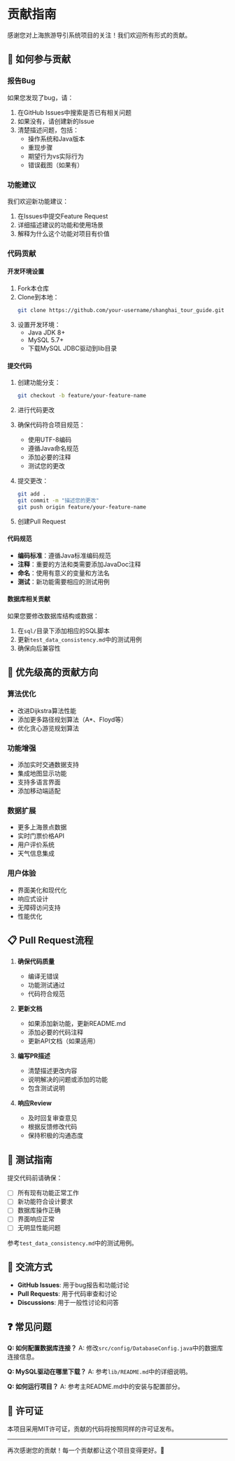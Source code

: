 # 贡献指南

感谢您对上海旅游导引系统项目的关注！我们欢迎所有形式的贡献。

## 🤝 如何参与贡献

### 报告Bug
如果您发现了bug，请：
1. 在GitHub Issues中搜索是否已有相关问题
2. 如果没有，请创建新的Issue
3. 清楚描述问题，包括：
   - 操作系统和Java版本
   - 重现步骤
   - 期望行为vs实际行为
   - 错误截图（如果有）

### 功能建议
我们欢迎新功能建议：
1. 在Issues中提交Feature Request
2. 详细描述建议的功能和使用场景
3. 解释为什么这个功能对项目有价值

### 代码贡献

#### 开发环境设置
1. Fork本仓库
2. Clone到本地：
   ```bash
   git clone https://github.com/your-username/shanghai_tour_guide.git
   ```
3. 设置开发环境：
   - Java JDK 8+
   - MySQL 5.7+
   - 下载MySQL JDBC驱动到lib目录

#### 提交代码
1. 创建功能分支：
   ```bash
   git checkout -b feature/your-feature-name
   ```
2. 进行代码更改
3. 确保代码符合项目规范：
   - 使用UTF-8编码
   - 遵循Java命名规范
   - 添加必要的注释
   - 测试您的更改

4. 提交更改：
   ```bash
   git add .
   git commit -m "描述您的更改"
   git push origin feature/your-feature-name
   ```

5. 创建Pull Request

#### 代码规范
- **编码标准**：遵循Java标准编码规范
- **注释**：重要的方法和类需要添加JavaDoc注释
- **命名**：使用有意义的变量和方法名
- **测试**：新功能需要相应的测试用例

#### 数据库相关贡献
如果您要修改数据库结构或数据：
1. 在`sql/`目录下添加相应的SQL脚本
2. 更新`test_data_consistency.md`中的测试用例
3. 确保向后兼容性

## 🎯 优先级高的贡献方向

### 算法优化
- 改进Dijkstra算法性能
- 添加更多路径规划算法（A*、Floyd等）
- 优化贪心游览规划算法

### 功能增强
- 添加实时交通数据支持
- 集成地图显示功能
- 支持多语言界面
- 添加移动端适配

### 数据扩展
- 更多上海景点数据
- 实时门票价格API
- 用户评价系统
- 天气信息集成

### 用户体验
- 界面美化和现代化
- 响应式设计
- 无障碍访问支持
- 性能优化

## 📋 Pull Request流程

1. **确保代码质量**
   - 编译无错误
   - 功能测试通过
   - 代码符合规范

2. **更新文档**
   - 如果添加新功能，更新README.md
   - 添加必要的代码注释
   - 更新API文档（如果适用）

3. **编写PR描述**
   - 清楚描述更改内容
   - 说明解决的问题或添加的功能
   - 包含测试说明

4. **响应Review**
   - 及时回复审查意见
   - 根据反馈修改代码
   - 保持积极的沟通态度

## 🐛 测试指南

提交代码前请确保：
- [ ] 所有现有功能正常工作
- [ ] 新功能符合设计要求
- [ ] 数据库操作正确
- [ ] 界面响应正常
- [ ] 无明显性能问题

参考`test_data_consistency.md`中的测试用例。

## 💬 交流方式

- **GitHub Issues**: 用于bug报告和功能讨论
- **Pull Requests**: 用于代码审查和讨论
- **Discussions**: 用于一般性讨论和问答

## ❓ 常见问题

**Q: 如何配置数据库连接？**
A: 修改`src/config/DatabaseConfig.java`中的数据库连接信息。

**Q: MySQL驱动在哪里下载？**
A: 参考`lib/README.md`中的详细说明。

**Q: 如何运行项目？**
A: 参考主README.md中的安装与配置部分。

## 📄 许可证

本项目采用MIT许可证，贡献的代码将按照同样的许可证发布。

---

再次感谢您的贡献！每一个贡献都让这个项目变得更好。🎉 